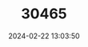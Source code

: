 ---
title: "30465"
category: "Fagara externa"
draft: false
date: 2024-02-22 13:03:50
languages:
  Spanish; Castilian: ["Naranjillo"]
---